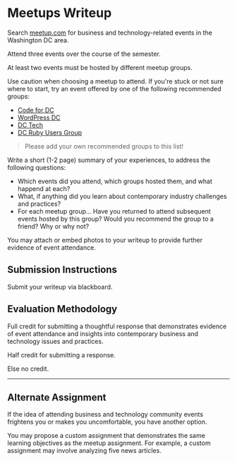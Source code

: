 # Meetups Writeup

Search [meetup.com](http://www.meetup.com/) for business and technology-related
 events in the Washington DC area.

Attend three events over the course of the semester.

At least two events must be hosted by different meetup groups.

Use caution when choosing a meetup to attend. If you're stuck or not sure where to start, try an event offered by one of the following recommended groups:

 + [Code for DC](http://www.meetup.com/Code-for-DC/)
 + [WordPress DC](http://www.meetup.com/wordpressdc/)
 + [DC Tech](http://www.meetup.com/DC-Tech-Meetup/)
 + [DC Ruby Users Group](http://www.meetup.com/dcruby/)

> Please add your own recommended groups to this list!

Write a short (1-2 page) summary of your experiences, to address the following questions:

 + Which events did you attend, which groups hosted them, and what happend at each?
 + What, if anything did you learn about contemporary industry challenges and practices?
 + For each meetup group... Have you returned to attend subsequent events hosted by this group? Would you recommend the group to a friend? Why or why not?

You may attach or embed photos to your writeup to provide further evidence of event attendance.

## Submission Instructions

Submit your writeup via blackboard.

## Evaluation Methodology

Full credit for submitting a thoughtful response that demonstrates
 evidence of event attendance and
 insights into contemporary business and technology issues and practices.

Half credit for submitting a response.

Else no credit.

<hr>

## Alternate Assignment

If the idea of attending business and technology community events frightens you
 or makes you uncomfortable,
 you have another option.

You may propose a custom assignment that demonstrates the same learning objectives as the meetup assignment. For example, a custom assignment may involve analyzing five news articles.
